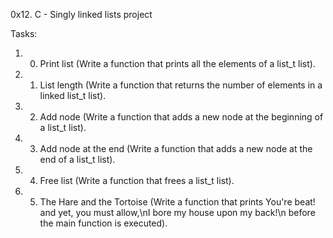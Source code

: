 0x12. C - Singly linked lists project

Tasks:
1. 0. Print list (Write a function that prints all the elements of a list_t list).
2. 1. List length (Write a function that returns the number of elements in a linked list_t list).
3. 2. Add node (Write a function that adds a new node at the beginning of a list_t list).
4. 3. Add node at the end (Write a function that adds a new node at the end of a list_t list).
5. 4. Free list (Write a function that frees a list_t list).
6. 5. The Hare and the Tortoise (Write a function that prints You're beat! and yet, you must allow,\nI bore my house upon my back!\n before the main function is executed).
